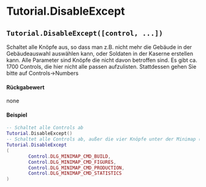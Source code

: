 # Tutorial.DisableExcept

## `Tutorial.DisableExcept([control, ...])`

Schaltet alle Knöpfe aus, so dass man z.B. nicht mehr die Gebäude in der Gebäudeauswahl auswählen kann, oder Soldaten in der Kaserne erstellen kann. Alle Parameter sind Knöpfe die nicht davon betroffen sind. Es gibt ca. 1700 Controls, die hier nicht alle passen aufzulisten. Stattdessen gehen Sie bitte auf Controls->Numbers

#### Rückgabewert

none

#### Beispiel

```lua
-- Schaltet alle Controls ab
Tutorial.DisableExcept()
-- Schaltet alle Controls ab, außer die vier Knöpfe unter der Minimap (Gebäude, Siedler, Produktioneinstellungen, Statistiken)
Tutorial.DisableExcept
(
        Control.DLG_MINIMAP_CMD_BUILD,
        Control.DLG_MINIMAP_CMD_FIGURES,
        Control.DLG_MINIMAP_CMD_PRODUCTION,
        Control.DLG_MINIMAP_CMD_STATISTICS     
)
```
